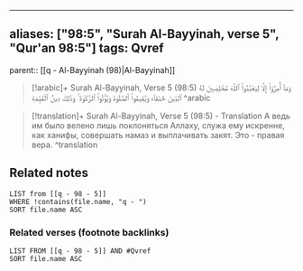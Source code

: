 
---
aliases: ["98:5", "Surah Al-Bayyinah, verse 5", "Qur'an 98:5"]
tags: Qvref
---

parent:: [[q - Al-Bayyinah (98)|Al-Bayyinah]]

> [!arabic]+ Surah Al-Bayyinah, Verse 5 (98:5)
> <span class="quran-arabic">وَمَآ أُمِرُوٓا۟ إِلَّا لِيَعْبُدُوا۟ ٱللَّهَ مُخْلِصِينَ لَهُ ٱلدِّينَ حُنَفَآءَ وَيُقِيمُوا۟ ٱلصَّلَوٰةَ وَيُؤْتُوا۟ ٱلزَّكَوٰةَ ۚ وَذَٰلِكَ دِينُ ٱلْقَيِّمَةِ</span>
^arabic

> [!translation]+ Surah Al-Bayyinah, Verse 5 (98:5) - Translation
> А ведь им было велено лишь поклоняться Аллаху, служа ему искренне, как ханифы, совершать намаз и выплачивать закят. Это - правая вера.
^translation



## Related notes
```dataview
LIST from [[q - 98 - 5]]
WHERE !contains(file.name, "q - ")
SORT file.name ASC
```

### Related verses (footnote backlinks)
```dataview
LIST FROM [[q - 98 - 5]] AND #Qvref
SORT file.name ASC
```

